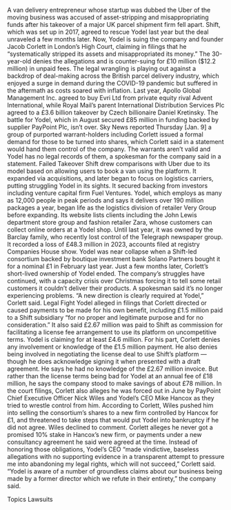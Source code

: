 A van delivery entrepreneur whose startup was dubbed the Uber of the moving business was accused of asset-stripping and misappropriating funds after his takeover of a major UK parcel shipment firm fell apart.
Shift, which was set up in 2017, agreed to rescue Yodel last year but the deal unraveled a few months later. Now, Yodel is suing the company and founder Jacob Corlett in London’s High Court, claiming in filings that he “systematically stripped its assets and misappropriated its money.”
The 30-year-old denies the allegations and is counter-suing for £10 million ($12.2 million) in unpaid fees.
The legal wrangling is playing out against a backdrop of deal-making across the British parcel delivery industry, which enjoyed a surge in demand during the COVID-19 pandemic but suffered in the aftermath as costs soared with inflation.
Last year, Apollo Global Management Inc. agreed to buy Evri Ltd from private equity rival Advent International, while Royal Mail’s parent International Distribution Services Plc agreed to a £3.6 billion takeover by Czech billionaire Daniel Kretinsky.
The battle for Yodel, which in August secured £85 million in funding backed by supplier PayPoint Plc, isn’t over. Sky News reported Thursday [Jan. 9] a group of purported warrant-holders including Corlett issued a formal demand for those to be turned into shares, which Corlett said in a statement would hand them control of the company.
The warrants aren’t valid and Yodel has no legal records of them, a spokesman for the company said in a statement.
Failed Takeover
Shift drew comparisons with Uber due to its model based on allowing users to book a van using the platform. It expanded via acquisitions, and later began to focus on logistics carriers, putting struggling Yodel in its sights. It secured backing from investors including venture capital firm Fuel Ventures.
Yodel, which employs as many as 12,000 people in peak periods and says it delivers over 190 million packages a year, began life as the logistics division of retailer Very Group before expanding. Its website lists clients including the John Lewis department store group and fashion retailer Zara, whose customers can collect online orders at a Yodel shop. Until last year, it was owned by the Barclay family, who recently lost control of the Telegraph newspaper group.
It recorded a loss of £48.3 million in 2023, accounts filed at registry Companies House show. Yodel was near collapse when a Shift-led consortium backed by boutique investment bank Solano Partners bought it for a nominal £1 in February last year.
Just a few months later, Corlett’s short-lived ownership of Yodel ended. The company’s struggles have continued, with a capacity crisis over Christmas forcing it to tell some retail customers it couldn’t deliver their products. A spokesman said it’s no longer experiencing problems.
“A new direction is clearly required at Yodel,” Corlett said.
Legal Fight
Yodel alleged in filings that Corlett directed or caused payments to be made for his own benefit, including £1.5 million paid to a Shift subsidiary “for no proper and legitimate purpose and for no consideration.” It also said £2.67 million was paid to Shift as commission for facilitating a license fee arrangement to use its platform on uncompetitive terms. Yodel is claiming for at least £4.6 million.
For his part, Corlett denies any involvement or knowledge of the £1.5 million payment. He also denies being involved in negotiating the license deal to use Shift’s platform — though he does acknowledge signing it when presented with a draft agreement. He says he had no knowledge of the £2.67 million invoice.
But rather than the license terms being bad for Yodel at an annual fee of £18 million, he says the company stood to make savings of about £78 million.
In the court filings, Corlett also alleges he was forced out in June by PayPoint Chief Executive Officer Nick Wiles and Yodel’s CEO Mike Hancox as they tried to wrestle control from him. According to Corlett, Wiles pushed him into selling the consortium’s shares to a new firm controlled by Hancox for £1, and threatened to take steps that would put Yodel into bankruptcy if he did not agree.
Wiles declined to comment.
Corlett alleges he never got a promised 10% stake in Hancox’s new firm, or payments under a new consultancy agreement he said were agreed at the time.
Instead of honoring those obligations, Yodel’s CEO “made vindictive, baseless allegations with no supporting evidence in a transparent attempt to pressure me into abandoning my legal rights, which will not succeed,” Corlett said.
“Yodel is aware of a number of groundless claims about our business being made by a former director which we refute in their entirety,” the company said.

Topics
Lawsuits
